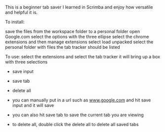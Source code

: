 This is a beginner tab saver I learned in Scrimba and enjoy how versatile and helpful it is.

To install:

save the files from the workspace folder to a personal folder
open Google.com
select the options with the three ellipse
select the chrome extensions and then manage extensions
select load unpacked
select the personal folder with files
the tab tracker should be listed

To use:
select the extensions and select the tab tracker
it will bring up a box with three selections
- save input
- save tab
- delete all

- you can manually put in a url such as www.google.com and hit save input and it will save
- you can also hit save tab to save the current tab you are viewing
- to delete all, double click the delete all to delete all saved tabs
